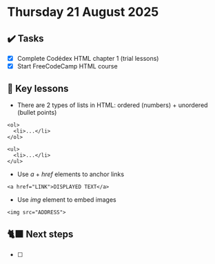 # Thursday 21 August 2025

## ✔️ Tasks

- [x] Complete Codédex HTML chapter 1 (trial lessons)
- [x] Start FreeCodeCamp HTML course

## 📓 Key lessons

- There are 2 types of lists in HTML: ordered (numbers) + unordered (bullet points)
```
<ol>
  <li>...</li>
</ol>

<ul>
  <li>...</li>
</ul>
```
- Use *a* + *href* elements to anchor links
```
<a href="LINK">DISPLAYED TEXT</a>
```
- Use *img* element to embed images
```
<img src="ADDRESS">
```

## 🐈‍⬛ Next steps

- [ ] 
